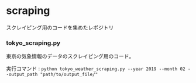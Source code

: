 # scraping
スクレイピング用のコードを集めたレポジトリ

### tokyo_scraping.py
東京の気象情報のデータのスクレイピング用のコード。 

実行コマンド : `python tokyo_weather_scraping.py --year 2019 --month 02 --output_path "path/to/output_file/"`
